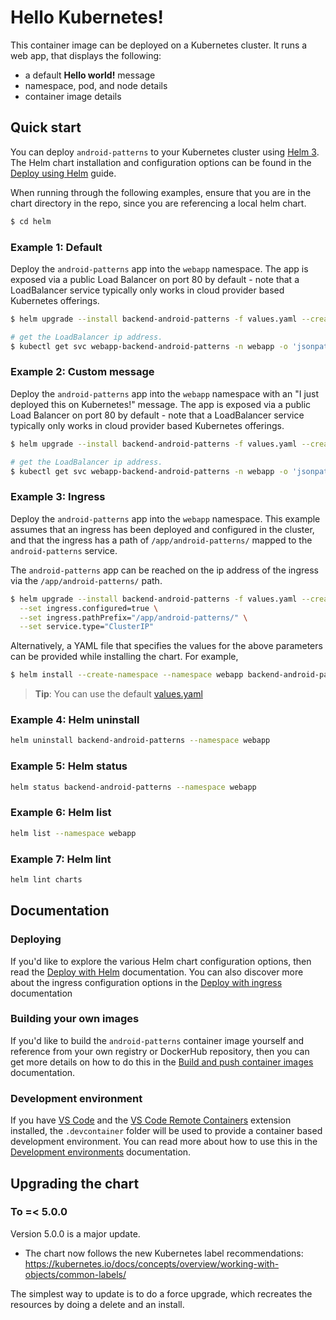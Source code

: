 # Hello Kubernetes!

This container image can be deployed on a Kubernetes cluster. It runs a web app, that displays the following:

- a default **Hello world!** message
- namespace, pod, and node details
- container image details

## Quick start

You can deploy `android-patterns` to your Kubernetes cluster using [Helm 3](https://helm.sh/docs/intro/install/). The Helm chart installation and configuration
options can be found in the [Deploy using Helm](docs/deploy-using-helm.md) guide.

When running through the following examples, ensure that you are in the chart directory in the repo, since you are referencing a local helm chart.

```bash
$ cd helm
```

### Example 1: Default

Deploy the `android-patterns` app into the `webapp` namespace. The app is exposed via a public Load Balancer on port 80 by default - note that a LoadBalancer
service typically only works in cloud provider based Kubernetes offerings.

```bash
$ helm upgrade --install backend-android-patterns -f values.yaml --create-namespace --namespace webapp .

# get the LoadBalancer ip address.
$ kubectl get svc webapp-backend-android-patterns -n webapp -o 'jsonpath={ .status.loadBalancer.ingress[0].ip }'
```

### Example 2: Custom message

Deploy the `android-patterns` app into the `webapp` namespace with an "I just deployed this on Kubernetes!" message. The app is exposed via a public Load Balancer
on port 80 by default - note that a LoadBalancer service typically only works in cloud provider based Kubernetes offerings.

```bash
$ helm upgrade --install backend-android-patterns -f values.yaml --create-namespace --namespace webapp . --set message="I just deployed this on Kubernetes!"

# get the LoadBalancer ip address.
$ kubectl get svc webapp-backend-android-patterns -n webapp -o 'jsonpath={ .status.loadBalancer.ingress[0].ip }'
```

### Example 3: Ingress

Deploy the `android-patterns` app into the `webapp` namespace. This example assumes that an ingress has been deployed and configured in the cluster, and that the
ingress has a path of `/app/android-patterns/` mapped to the `android-patterns` service.

The `android-patterns` app can be reached on the ip address of the ingress via the `/app/android-patterns/` path.

```bash
$ helm upgrade --install backend-android-patterns -f values.yaml --create-namespace --namespace webapp ingress . \
  --set ingress.configured=true \
  --set ingress.pathPrefix="/app/android-patterns/" \
  --set service.type="ClusterIP"
```

Alternatively, a YAML file that specifies the values for the above parameters can be provided while installing the chart. For example,

```bash
$ helm install --create-namespace --namespace webapp backend-android-patterns . -f values.yaml
```

> **Tip**: You can use the default [values.yaml](values.yaml)

### Example 4: Helm uninstall

```bash
helm uninstall backend-android-patterns --namespace webapp
```

### Example 5: Helm status

```bash
helm status backend-android-patterns --namespace webapp
```

### Example 6: Helm list

```bash
helm list --namespace webapp
```

### Example 7: Helm lint

```bash
helm lint charts
```

## Documentation

### Deploying

If you'd like to explore the various Helm chart configuration options, then read the [Deploy with Helm](charts2/docs/deploy-using-helm.md) documentation. You can also
discover more about the ingress configuration options in the [Deploy with ingress](charts2/docs/deploy-with-ingress.md) documentation

### Building your own images

If you'd like to build the `android-patterns` container image yourself and reference from your own registry or DockerHub repository, then you can get more details
on how to do this in the [Build and push container images](charts2/docs/build-and-push-container-images.md) documentation.

### Development environment

If you have [VS Code](https://code.visualstudio.com/) and
the [VS Code Remote Containers](https://marketplace.visualstudio.com/items?itemName=ms-vscode-remote.remote-containers) extension installed, the `.devcontainer`
folder will be used to provide a container based development environment. You can read more about how to use this in
the [Development environments](docs/development-environment.md) documentation.

## Upgrading the chart

### To =< 5.0.0

Version 5.0.0 is a major update.

- The chart now follows the new Kubernetes label recommendations:
  <https://kubernetes.io/docs/concepts/overview/working-with-objects/common-labels/>

The simplest way to update is to do a force upgrade, which recreates the resources by doing a delete and an install.
